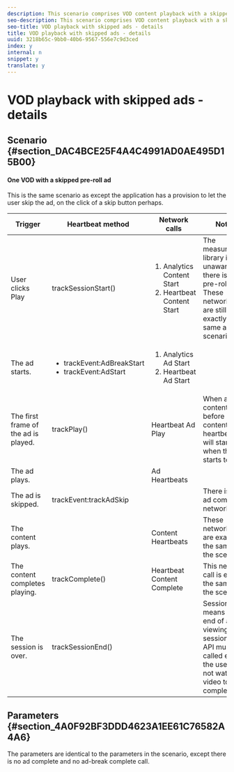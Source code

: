 ```yaml
---
description: This scenario comprises VOD content playback with a skipped ad.
seo-description: This scenario comprises VOD content playback with a skipped ad.
seo-title: VOD playback with skipped ads - details
title: VOD playback with skipped ads - details
uuid: 3218b65c-9bb0-40b6-9567-556e7c9d3ced
index: y
internal: n
snippet: y
translate: y
---
```


# VOD playback with skipped ads - details


## Scenario {#section_DAC4BCE25F4A4C4991AD0AE495D15B00}


#### One VOD with a skipped pre-roll ad
<table id="table_8308559859FA480C8263DFBBFC716ADB">  
 <desc>
  This is the same scenario as 
  <a href="r_vhl_scenarios_mc-vod-ad-breaks-js.xml"></a> except the application has a provision to let the user skip the ad, on the click of a skip button perhaps. 
 </desc> 
 <thead> 
  <tr> 
   <th colname="col1" class="entry">Trigger</th> 
   <th colname="col2" class="entry">Heartbeat method</th> 
   <th colname="col3" class="entry">Network calls</th> 
   <th colname="col4" class="entry">Notes</th> 
  </tr>
 </thead>
 <tbody> 
  <tr> 
   <td colname="col1">User clicks <span class="uicontrol">Play</span> </td> 
   <td colname="col2"><span class="codeph">trackSessionStart()</span> </td> 
   <td colname="col3"> 
    <ol id="ol_AE72C0EFD6934FFA86BE616D1DD70FAE"> 
     <li id="li_BE623956A839467B9397B9B9695FFE2B"><span class="codeph">Analytics Content Start</span> </li> 
     <li id="li_506FA984858140FDB5CF2B312D52864D"><span class="codeph">Heartbeat Content Start</span> </li> 
    </ol> </td> 
   <td colname="col4">The measurement library is unaware that there is a pre-roll ad. These network calls are still exactly the same as <a href="r_vhl_scenarios_mc-vod-40-no-interup-js.xml"></a> scenario. </td> 
  </tr> 
  <tr> 
   <td colname="col1">The ad starts.</td> 
   <td colname="col2"> 
    <ul id="ul_6CFE71C5EBC34B7483B1D4E1A73F47E7"> 
     <li id="li_398694BCFA154E30B5986FE3B8694B0C"><span class="codeph">trackEvent:AdBreakStart</span> </li> 
     <li id="li_D3CE6F0159A44CA9A547CEBB61F06FB5"><span class="codeph">trackEvent:AdStart</span> </li> 
    </ul> </td> 
   <td colname="col3"> 
    <ol id="ol_6D7C157FBF8F42E7927A1AEC4BBBB1AF"> 
     <li id="li_8715CF2A3FB349CD8BCE04CAD7C7D0AF"><span class="codeph">Analytics Ad Start</span> </li> 
     <li id="li_8650857E2B3A4D028DB25C92C82262D3"><span class="codeph">Heartbeat Ad Start</span> </li> 
    </ol> </td> 
   <td colname="col4"> </td> 
  </tr> 
  <tr> 
   <td colname="col1">The first frame of the ad is played.</td> 
   <td colname="col2"><span class="codeph">trackPlay()</span> </td> 
   <td colname="col3"><span class="codeph">Heartbeat Ad Play</span> </td> 
   <td colname="col4">When ad content plays before main content, the heartbeats will start when the ad starts to play.</td> 
  </tr> 
  <tr> 
   <td colname="col1">The ad plays.</td> 
   <td colname="col2"> </td> 
   <td colname="col3"><span class="codeph">Ad Heartbeats</span> </td> 
   <td colname="col4"> </td> 
  </tr> 
  <tr> 
   <td colname="col1">The ad is skipped.</td> 
   <td colname="col2"><span class="codeph">trackEvent:trackAdSkip</span> </td> 
   <td colname="col3"> </td> 
   <td colname="col4">There is no ad complete network call.</td> 
  </tr> 
  <tr> 
   <td colname="col1">The content plays.</td> 
   <td colname="col2"> </td> 
   <td colname="col3"><span class="codeph">Content Heartbeats</span> </td> 
   <td colname="col4">These network calls are exactly the same as the <a href="r_vhl_scenarios_mc-vod-40-no-interup-js.xml"></a> scenario. </td> 
  </tr> 
  <tr> 
   <td colname="col1">The content completes playing.</td> 
   <td colname="col2"><span class="codeph">trackComplete()</span> </td> 
   <td colname="col3"><span class="codeph">Heartbeat Content Complete</span> </td> 
   <td colname="col4">This network call is exactly the same as the <a href="r_vhl_scenarios_mc-vod-40-no-interup-js.xml"></a> scenario. </td> 
  </tr> 
  <tr> 
   <td colname="col1">The session is over.</td> 
   <td colname="col2"><span class="codeph">trackSessionEnd()</span> </td> 
   <td colname="col3"> </td> 
   <td colname="col4"><span class="codeph">SessionEnd</span> means the end of a viewing session. This API must be called even if the user does not watch the video to completion. </td> 
  </tr> 
 </tbody> 
</table>


## Parameters {#section_4A0F92BF3DDD4623A1EE61C76582A4A6}

The parameters are identical to the parameters in the [](r_vhl_scenarios_preroll-ad-comm-details-js.md) scenario, except there is no ad complete and no ad-break complete call. 
